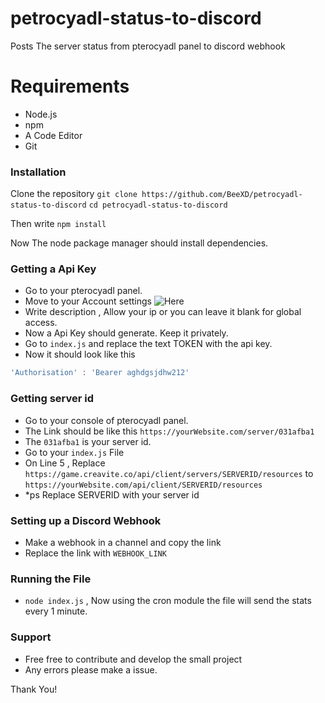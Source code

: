 # petrocyadl-status-to-discord
Posts The server status from pterocyadl panel to discord webhook

# Requirements
* Node.js
* npm
* A Code Editor
* Git

### Installation
Clone the repository `git clone https://github.com/BeeXD/petrocyadl-status-to-discord`
`cd petrocyadl-status-to-discord`

Then write `npm install`


Now The node package manager should install dependencies.

### Getting a Api Key
* Go to your pterocyadl panel.
* Move to your Account settings
![Here](https://i.imgur.com/7qnHmbw.png)
* Write description , Allow your ip or you can leave it blank for global access.
* Now a Api Key should generate. Keep it privately.
* Go to `index.js` and replace the text TOKEN with the api key.
* Now it should look like this 
```js
'Authorisation' : 'Bearer aghdgsjdhw212'
```

### Getting server id 
* Go to your console of pterocyadl panel.
* The Link should be like this `https://yourWebsite.com/server/031afba1`
* The `031afba1` is your server id.
* Go to your `index.js` File 
* On Line 5 , Replace `https://game.creavite.co/api/client/servers/SERVERID/resources` to `https://yourWebsite.com/api/client/SERVERID/resources`
* *ps Replace SERVERID with your server id

### Setting up a Discord Webhook
* Make a webhook in a channel and copy the link
* Replace the link with `WEBHOOK_LINK`

### Running the File
* `node index.js` , Now using the cron module the file will send the stats every 1 minute.

### Support
* Free free to contribute and develop the small project
* Any errors please make a issue. 


Thank You!

